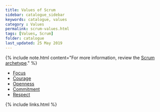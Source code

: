 ```yaml
---
title: Values of Scrum
sidebar: catalogue_sidebar
keywords: catalogue, values
category : Values
permalink: scrum-values.html
tags: [Values, Scrum]
folder: catalogue
last_updated: 25 May 2019
---
```


{% include note.html content="For more information, review the [Scrum archetype](scrum-archetype)." %}

* [Focus](value-scrum-focus)
* [Courage](value-scrum-courage)
* [Openness](value-scrum-openness)
* [Commitment](value-scrum-commitment)
* [Respect](value-scrum-respect)

{% include links.html %}
